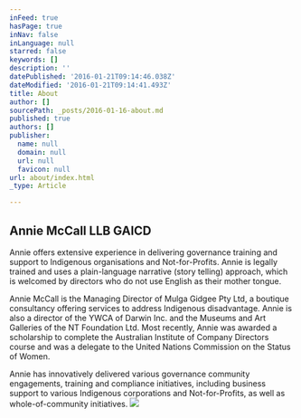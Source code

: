 ```yaml
---
inFeed: true
hasPage: true
inNav: false
inLanguage: null
starred: false
keywords: []
description: ''
datePublished: '2016-01-21T09:14:46.038Z'
dateModified: '2016-01-21T09:14:41.493Z'
title: About
author: []
sourcePath: _posts/2016-01-16-about.md
published: true
authors: []
publisher:
  name: null
  domain: null
  url: null
  favicon: null
url: about/index.html
_type: Article

---
```

## Annie McCall LLB GAICD 

Annie offers extensive experience in delivering governance training and
support to Indigenous organisations and Not-for-Profits. Annie is legally
trained and uses a plain-language narrative (story telling) approach, which is
welcomed by directors who do not use English as their mother tongue. 

Annie McCall is the Managing Director of Mulga Gidgee Pty Ltd, a boutique
consultancy offering services to address Indigenous disadvantage. Annie is also
a director of the YWCA of Darwin Inc. and the Museums and Art Galleries of the
NT Foundation Ltd. Most recently, Annie was awarded a scholarship to complete
the Australian Institute of Company Directors course and was a delegate to the
United Nations Commission on the Status of Women.

Annie has innovatively delivered various governance community engagements,
training and compliance initiatives, including business support to various
Indigenous corporations and Not-for-Profits, as well as whole-of-community
initiatives.
![](https://the-grid-user-content.s3-us-west-2.amazonaws.com/2d221fee-89ef-4cd9-8e9e-b362feaed0c9.JPG)